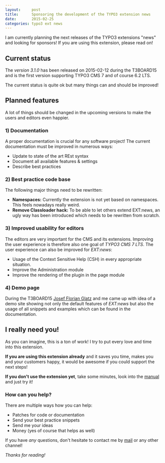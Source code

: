 ```yaml
---
layout:     post
title:      Sponsoring the development of the TYPO3 extension news
date:       2015-02-25
categories: typo3 ext news
---
```

I am currently planning the next releases of the TYPO3 extensions "news" and looking for sponsors! If you are using this extension, please read on!
<!--more-->

## Current status

The *version 3.1.0* has been released on 2015-02-12 during the T3BOARD15 and is the first version supporting TYPO3 CMS 7 and of course 6.2 LTS.

The current status is quite ok but many things can and should be improved!

## Planned features

A lot of things should be changed in the upcoming versions to make the users and editors even happier.

### 1) Documentation

A proper documentation is crucial for any software project! The current documentation must be improved in numerous ways:

- Update to state of the art REst syntax
- Document all available features & settings
- Describe best practices


### 2) Best practice code base

The following major things need to be rewritten:

- **Namespaces:** Currently the extension is not yet based on namespaces. This feels nowadays really weird.
- **Remove Classloader hack:** To be able to let others extend EXT:news, an ugly way has been introduced which needs to be rewritten from scratch.

### 3) Improved usability for editors

The editors are very important for the CMS and its extensions. Improving the user experience 
is therefore also one goal of *TYPO3 CMS 7 LTS*. The user experience can also be improved for *EXT:news*:

- Usage of the Context Sensitive Help (CSH) in every appropriate situation.
- Improve the Administration module
- Improve the rendering of the plugin in the page module

### 4) Demo page

During the T3BOARD15 [Josef Florian Glatz](http://typo3blog.at/) and me came up with idea of a demo site showing not only 
the default features of *EXT:news* but also the usage of all snippets and examples which can be found in the documentation.


## I really need you!

As you can imagine, this is a ton of work! I try to put every love and time into this extension. 

**If you are using this extension already** and it saves you time, makes you and your customers happy, 
it would be awesome if you could support the next steps! 

**If you don't use the extension yet**, take some minutes, look into the 
[manual](http://docs.typo3.org/typo3cms/extensions/news/) and just try it! 

### How can you help?

There are multiple ways how you can help:

- Patches for code or documentation
- Send your best practice snippets
- Send me your ideas
- Money (yes of course that helps as well)

If you have *any* questions, don't hesitate to contact me by [mail](mailto:georg.ringer@gmail.com) or any other channel!

*Thanks for reading!*